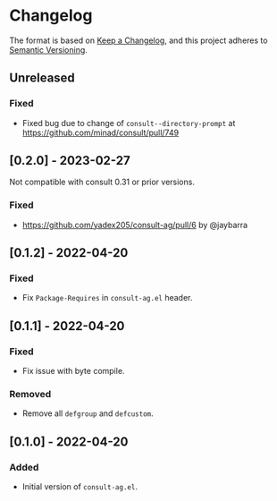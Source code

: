 # Changelog

The format is based on [Keep a Changelog](https://keepachangelog.com/en/1.0.0/),
and this project adheres to [Semantic Versioning](https://semver.org/spec/v2.0.0.html).

## Unreleased

### Fixed

- Fixed bug due to change of `consult--directory-prompt` at https://github.com/minad/consult/pull/749

## [0.2.0] - 2023-02-27

Not compatible with consult 0.31 or prior versions.

### Fixed

- https://github.com/yadex205/consult-ag/pull/6 by @jaybarra

## [0.1.2] - 2022-04-20

### Fixed

- Fix `Package-Requires` in `consult-ag.el` header.

## [0.1.1] - 2022-04-20

### Fixed

- Fix issue with byte compile.

### Removed

- Remove all `defgroup` and `defcustom`.

## [0.1.0] - 2022-04-20

### Added

- Initial version of `consult-ag.el`.
